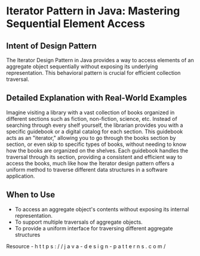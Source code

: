 # Iterator Pattern in Java: Mastering Sequential Element Access

## Intent of Design Pattern

The Iterator Design Pattern in Java provides a way to access elements of an aggregate object sequentially without exposing its underlying representation. This behavioral pattern is crucial for efficient collection traversal.

## Detailed Explanation with Real-World Examples

Imagine visiting a library with a vast collection of books organized in different sections such as fiction, non-fiction, science, etc. Instead of searching through every shelf yourself, the librarian provides you with a specific guidebook or a digital catalog for each section. This guidebook acts as an "iterator," allowing you to go through the books section by section, or even skip to specific types of books, without needing to know how the books are organized on the shelves. Each guidebook handles the traversal through its section, providing a consistent and efficient way to access the books, much like how the Iterator design pattern offers a uniform method to traverse different data structures in a software application.

## When to Use

* To access an aggregate object's contents without exposing its internal representation.
* To support multiple traversals of aggregate objects.
* To provide a uniform interface for traversing different aggregate structures

Resource - h t t p s : / / j a v a - d e s i g n - p a t t e r n s . c o m /